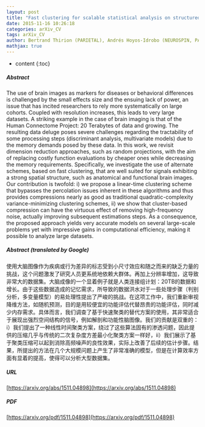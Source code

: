 ```yaml
---
layout: post
title: "Fast clustering for scalable statistical analysis on structured images"
date: 2015-11-16 10:26:18
categories: arXiv_CV
tags: arXiv_CV
author: Bertrand Thirion (PARIETAL), Andrés Hoyos-Idrobo (NEUROSPIN, PARIETAL), Jonas Kahn (LPP), Gael Varoquaux (NEUROSPIN, PARIETAL)
mathjax: true
---
```


* content
{:toc}

##### Abstract
The use of brain images as markers for diseases or behavioral differences is challenged by the small effects size and the ensuing lack of power, an issue that has incited researchers to rely more systematically on large cohorts. Coupled with resolution increases, this leads to very large datasets. A striking example in the case of brain imaging is that of the Human Connectome Project: 20 Terabytes of data and growing. The resulting data deluge poses severe challenges regarding the tractability of some processing steps (discriminant analysis, multivariate models) due to the memory demands posed by these data. In this work, we revisit dimension reduction approaches, such as random projections, with the aim of replacing costly function evaluations by cheaper ones while decreasing the memory requirements. Specifically, we investigate the use of alternate schemes, based on fast clustering, that are well suited for signals exhibiting a strong spatial structure, such as anatomical and functional brain images. Our contribution is twofold: i) we propose a linear-time clustering scheme that bypasses the percolation issues inherent in these algorithms and thus provides compressions nearly as good as traditional quadratic-complexity variance-minimizing clustering schemes, ii) we show that cluster-based compression can have the virtuous effect of removing high-frequency noise, actually improving subsequent estimations steps. As a consequence, the proposed approach yields very accurate models on several large-scale problems yet with impressive gains in computational efficiency, making it possible to analyze large datasets.

##### Abstract (translated by Google)
使用大脑图像作为疾病或行为差异的标志受到小尺寸效应和随之而来的缺乏力量的挑战，这个问题激发了研究人员更系统地依赖大群体。再加上分辨率增加，这导致非常大的数据集。大脑成像的一个显着例子就是人类连接组计划：20TB的数据和增长。由于这些数据造成的记忆需求，所导致的数据洪水对于一些处理步骤（判别分析，多变量模型）的易处理性提出了严峻的挑战。在这项工作中，我们重新审视降维方法，如随机预测，目的是用较便宜的功能评估代替昂贵的功能评估，同时减少内存需求。具体而言，我们调查了基于快速聚类的替代方案的使用，其非常适合于展现出强烈空间结构的信号，例如解剖和功能性脑图像。我们的贡献是双重的：i）我们提出了一种线性时间聚类方案，绕过了这些算法固有的渗透问题，因此提供的压缩几乎与传统的二次复杂度方差最小化聚类方案一样好，ii）我们展示了基于聚类压缩可以起到消除高频噪声的良性效果，实际上改善了后续的估计步骤。结果，所提出的方法在几个大规模问题上产生了非常准确的模型，但是在计算效率方面有显着的提高，使得可以分析大型数据集。

##### URL
[https://arxiv.org/abs/1511.04898](https://arxiv.org/abs/1511.04898)

##### PDF
[https://arxiv.org/pdf/1511.04898](https://arxiv.org/pdf/1511.04898)

